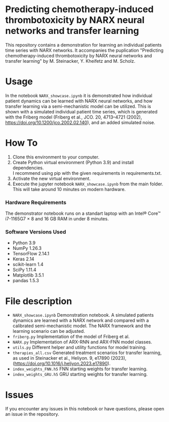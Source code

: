# Predicting chemotherapy-induced thrombotoxicity by NARX neural networks and transfer learning
This repository contains a demonstration for learning an individual patients time series with NARX networks. It accompanies the puplication "Predicting chemotherapy-induced thrombotoxicity by NARX neural networks and transfer learning" by M. Steinacker, Y. Kheifetz and M. Scholz. 

# Usage
In the notebook `NARX_showcase.ipynb` it is demonstrated how individual 
patient dynamics can be learned with NARX neural networks, and how transfer 
learning via a semi-mechanistic model can be utilized. This is shown with a 
simulated individual patient time series, which is generated with the Friberg 
model (Friberg et al., JCO. 20, 4713–4721 (2002), https://doi.org/10.1200/jco.2002.02.140), and an added simulated noise.

# How To
1. Clone this environment to your computer.    
2. Create Python virtual environment (Python 3.9) and install dependencies.   
   I recommend using pip with the given requirements in requirements.txt.    
3. Activate the new virtual environment.   
4. Execute the jupyter notebook `NARX_showcase.ipynb` from the main folder. 
   This will take around 10 minutes on modern hardware.

### Hardware Requirements
The demonstrator notebook runs on a standart laptop with an Intel® Core™ i7-1165G7 × 8
and 16 GB RAM in under 8 minutes.

### Software Versions Used 
   - Python 3.9   
   - NumPy 1.26.3   
   - TensorFlow 2.14.1   
   - Keras 2.14   
   - scikit-learn 1.4   
   - SciPy 1.11.4    
   - Matplotlib 3.5.1
   - pandas 1.5.3
   
# File description
- `NARX_showcase.ipynb` Demonstration notebook. A simulated patients 
  dynamics are learned with a NARX network and compared with a calibrated 
  semi-mechanistic model. The NARX framework and the learning scenario can 
  be adjusted.
- `friberg.py` Implementation of the model of Friberg et al.
- `NARX.py` Implementation of ARX-RNN and ARX-FNN model classes.
- `utils.py` Different helper and utility functions for model training.
- `therapies_all.csv` Generated treatment scenarios for transfer learning, 
  as used in Steinacker et al., Heliyon. 9, e17890 (2023), (https://doi.org/10.1016/j.heliyon.2023.e17890). 
- `index_weights_FNN.h5` FNN starting weights for transfer learning.
- `index_weights_GRU.h5` GRU starting weights for transfer learning.

# Issues 
If you encounter any issues in this notebook or have questions, please 
open an issue in the repository. 
